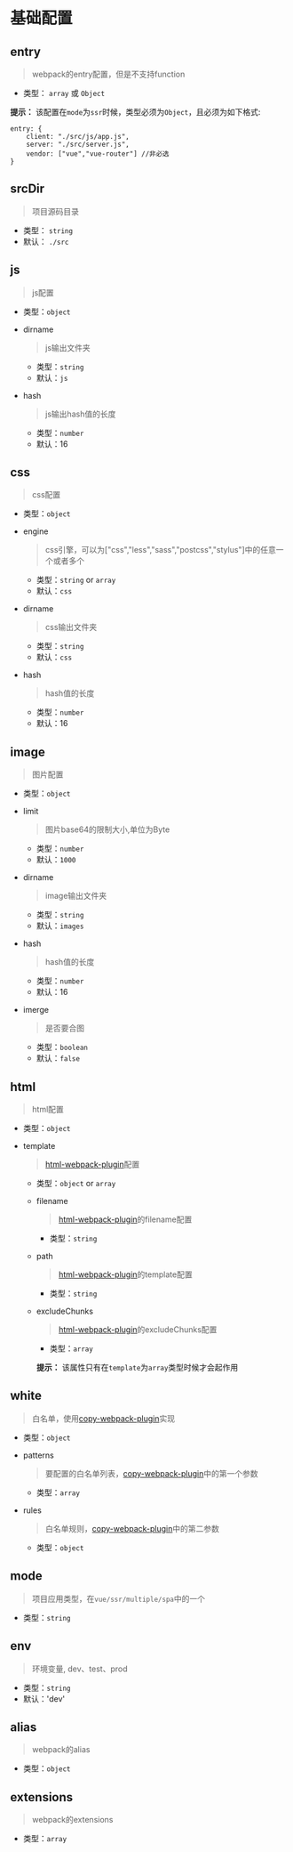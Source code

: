 # 基础配置

## entry

> webpack的entry配置，但是不支持function

- 类型： `array` 或 `Object`

**提示：** 该配置在`mode`为`ssr`时候，类型必须为`Object`，且必须为如下格式:
```
entry: {
    client: "./src/js/app.js",
    server: "./src/server.js",
    vendor: ["vue","vue-router"] //非必选
}
```

## srcDir 

> 项目源码目录

- 类型： `string`
- 默认： `./src`

## js

> js配置

- 类型：`object`

* dirname
    > js输出文件夹

    - 类型：`string`
    - 默认：`js`

* hash
    > js输出hash值的长度
    
    - 类型：`number`
    - 默认：16

## css

> css配置

- 类型：`object`

* engine

    > css引擎，可以为["css","less","sass","postcss","stylus"]中的任意一个或者多个

    - 类型：`string` or `array`
    - 默认：`css`

* dirname
    > css输出文件夹

    - 类型：`string`
    - 默认：`css`

* hash
    > hash值的长度

    - 类型：`number`
    - 默认：16

## image

> 图片配置

- 类型：`object`

* limit

    > 图片base64的限制大小,单位为Byte

    - 类型：`number`
    - 默认：`1000`

* dirname
    > image输出文件夹

    - 类型：`string`
    - 默认：`images`

* hash
    > hash值的长度

    - 类型：`number`
    - 默认：16

* imerge
    > 是否要合图

    - 类型：`boolean`
    - 默认：`false`

## html

> html配置

- 类型：`object`

* template

    > [html-webpack-plugin](https://www.npmjs.com/package/html-webpack-plugin)配置

    - 类型：`object` or `array`

    * filename

        > [html-webpack-plugin](https://www.npmjs.com/package/html-webpack-plugin)的filename配置

        - 类型：`string`
    
    * path

        > [html-webpack-plugin](https://www.npmjs.com/package/html-webpack-plugin)的template配置

        - 类型：`string`
    
    * excludeChunks

        > [html-webpack-plugin](https://www.npmjs.com/package/html-webpack-plugin)的excludeChunks配置

        - 类型：`array`

        **提示：** 该属性只有在`template`为`array`类型时候才会起作用



## white

> 白名单，使用[copy-webpack-plugin](https://www.npmjs.com/package/copy-webpack-plugin)实现

- 类型：`object`

* patterns

    > 要配置的白名单列表，[copy-webpack-plugin](https://www.npmjs.com/package/copy-webpack-plugin)中的第一个参数

    - 类型：`array`

* rules

    > 白名单规则，[copy-webpack-plugin](https://www.npmjs.com/package/copy-webpack-plugin)中的第二参数

    - 类型：`object`


## mode 

> 项目应用类型，在`vue/ssr/multiple/spa`中的一个

- 类型：`string`

## env

> 环境变量, dev、test、prod

- 类型：`string`
- 默认：'dev'

## alias

> webpack的alias

- 类型：`object`

## extensions

> webpack的extensions

- 类型：`array`